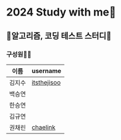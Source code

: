 # 2024 Study with me🌈
## 🌻알고리즘, 코딩 테스트 스터디🌻


### 구성원🙋‍♀️
| 이름 | username |
| --- | --- |
| 김지수 | [itsthejisoo](https://github.com/itsthejisoo)|
| 백승연 | |
| 한승연 |  |
| 김규연 |  |
| 권채린 | [chaelink](https://github.com/chaelink)|


<!--

**Here are some ideas to get you started:**

 A short introduction - what is your organization all about?
 Contribution guidelines - how can the community get involved?
👩‍💻 Useful resources - where can the community find your docs? Is there anything else the community should know?
🍿 Fun facts - what does your team eat for breakfast?
🧙 Remember, you can do mighty things with the power of [Markdown](https://docs.github.com/github/writing-on-github/getting-started-with-writing-and-formatting-on-github/basic-writing-and-formatting-syntax)
-->
